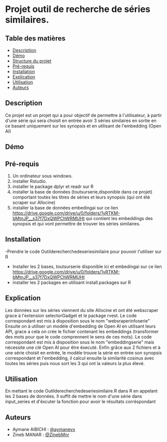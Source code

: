 # Projet outil de recherche de séries similaires.
## Table des matières

- [Description](#description)
- [Démo](#démo)
- [Structure du projet](#structure)
- [Pré-requis](#pré-requis)
- [Installation](#installation)
- [Explication](#explication)
- [Utilisation](#utilisation)
- [Auteurs](#auteurs)

## Description

Ce projet est un projet qui a pour objectif de permettre à l'utilisateur, à partir d'une série qui sera choisit en entrée avoir 3 séries similaires en sortie en ce basant uniquement sur les synopsis et en utilisant de l'embedding (Open AI)

## Démo 




## Pré-requis

1. Un ordinateur sous windows.
2. installer Rstudio.
3. installer le package dplyr et readr sur R
4. installer la base de données (toutsurserie,disponible dans ce projet) comportant toutes les titres de séries et leurs synopsis (qui ont été scraper sur Allocine)
5. installer la base de données embedingai sur ce lien https://drive.google.com/drive/u/0/folders/1yRTKM-bMtnJP__s37f7DxQWPChWRMUHt qui contient les embeddings des synopsis et qui vont permettre de trouver les séries similaires.

## Installation
-Prendre le code Outilderecherchedeseriesimilaire pour pouvoir l'utiliser sur R
- Installer les 2 bases, toutsurserie disponible ici et embedingai sur ce lien https://drive.google.com/drive/u/0/folders/1yRTKM-bMtnJP__s37f7DxQWPChWRMUHt
- installer les 2 packages en utilisant install.packages sur R

## Explication
Les données sur les séries viennent du site Allocine et ont été webscraper grace à l'extension selectorGadget et le package rvest. Le code correspondant est mis à disposition sous le nom "websraperinfoserie"
Ensuite on à utiliser un modèle d'embedding de Open AI en utilisant leurs API, grace a cela on crée le fichier contenant les embeddings (transformer des mots pour que le code comprennent le sens de ces mots). Le code correspondant est mis à disposition sous le nom "embeddingserie" mais nécessite une clé Open AI pour être éxecuté.
Enfin grâce aux 2 fichiers et à une série choisit en entrée, le modèle trouve la série en entrée son synopsis correspondant et l'embedding, il calcul ensuite la similarité cosinus avec toutes les séries puis nous sort les 3 qui ont la valeurs la plus élevé.

## Utilisation

En mettant le code Outilderecherchedeseriesimilaire.R dans R en appelant les 2 bases de données. Il suffit de mettre le nom d'une série dans input_series et d'éxcuter la fonction pour avoir le résultats corréspondant

## Auteurs 
- Aymane AIBICHI : [@aymanevx](https://github.com/aymanevx)
- Zineb MANAR : [@ZinebMnr](https://github.com/ZinebMnr)
  



